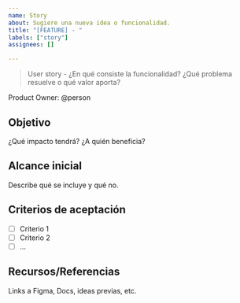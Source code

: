 ```yaml
---
name: Story
about: Sugiere una nueva idea o funcionalidad.
title: "[FEATURE] - "
labels: ["story"]
assignees: []

---
```

> User story - ¿En qué consiste la funcionalidad? ¿Qué problema resuelve o qué valor aporta?

Product Owner: @person

## Objetivo

¿Qué impacto tendrá? ¿A quién beneficia?

## Alcance inicial

Describe qué se incluye y qué no. 

## Criterios de aceptación

- [ ] Criterio 1
- [ ] Criterio 2
- [ ] ...

## Recursos/Referencias

Links a Figma, Docs, ideas previas, etc.


